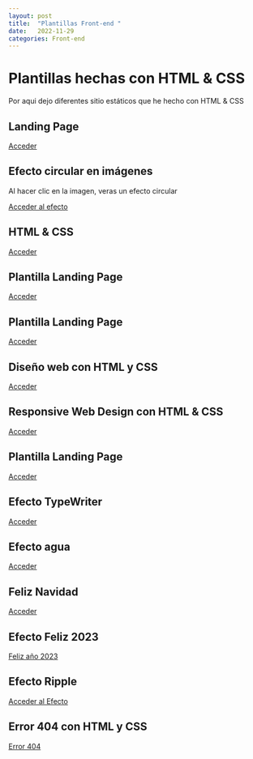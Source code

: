 ```yaml
---
layout: post
title:  "Plantillas Front-end "
date:   2022-11-29
categories: Front-end
---
```



# Plantillas hechas con HTML & CSS

Por aqui dejo diferentes sitio estáticos que he hecho con HTML & CSS

## Landing Page

<a href="https://tripleyei.github.io/landingpage/"> Acceder</a>

## Efecto circular en imágenes

Al hacer clic en la imagen, veras un efecto circular

<a href="https://tripleyei.github.io/RWD-images/"> Acceder al efecto</a>

## HTML &  CSS

<a href="https://tripleyei.github.io/RWD-HTML-CSS/"> Acceder</a>

## Plantilla Landing Page

<a href="https://tripleyei.github.io/template-RWD/"> Acceder</a>

## Plantilla Landing Page

<a href="https://tripleyei.github.io/portfolio/"> Acceder</a>

## Diseño web con  HTML y  CSS
 <a href="https://tripleyei.github.io/web_design_template/"> Acceder</a>
 
## Responsive Web Design con HTML & CSS
 <a href="https://tripleyei.github.io/website/"> Acceder</a>
## Plantilla Landing Page

<a href="https://tripleyei.github.io/landing-css/"> Acceder</a>
  
## Efecto TypeWriter
 <a href="https://tripleyei.github.io/efecto_writer/">Acceder</a>
 
## Efecto agua
<a href="https://tripleyei.github.io/efecto_agua/">Acceder</a>

## Feliz Navidad
<a href="https://tripleyei.github.io/feliz_navidad/">Acceder</a>

## Efecto Feliz 2023
<a href="https://tripleyei.github.io/efecto_2023/"> Feliz año 2023</a>

## Efecto Ripple
<a href="https://tripleyei.github.io/efecto_Ripple/"> Acceder al Efecto</a>

## Error 404 con HTML y CSS
<a href="https://tripleyei.github.io/404_error/">Error 404</a>
